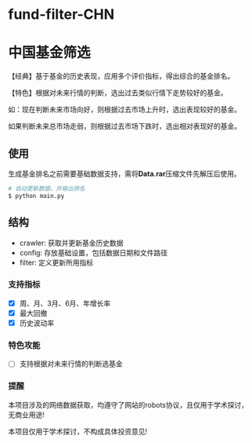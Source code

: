 # fund-filter-CHN
# 中国基金筛选

【经典】基于基金的历史表现，应用多个评价指标，得出综合的基金排名。

【特色】根据对未来行情的判断，选出过去类似行情下走势较好的基金。

如：现在判断未来市场向好，则根据过去市场上升时，选出表现较好的基金。

如果判断未来总市场走弱，则根据过去市场下跌时，选出相对表现好的基金。

## 使用
生成基金排名之前需要基础数据支持，需将**Data.rar**压缩文件先解压后使用。

```python
# 自动更新数据，并输出排名
$ python main.py
```

## 结构
* crawler: 获取并更新基金历史数据
* config: 存放基础设置，包括数据日期和文件路径
* filter: 定义更新所用指标

### 支持指标
- [x]  周、月、3月、6月、年增长率
- [x]  最大回撤
- [x]  历史波动率

### 特色攻能
- [ ] 支持根据对未来行情的判断选基金

### 提醒
本项目涉及的网络数据获取，均遵守了网站的robots协议，且仅用于学术探讨，无商业用途!

本项目仅用于学术探讨，不构成具体投资意见!

